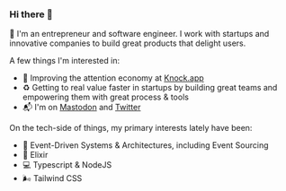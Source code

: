 ### Hi there 👋

👋 I'm an entrepreneur and software engineer. I work with startups and innovative companies to build great products that delight users.

A few things I'm interested in:

- 🚪 Improving the attention economy at [Knock.app](https://knock.app)
- ♻️ Getting to real value faster in startups by building great teams and empowering them with great process & tools
- 📬 I'm on [Mastodon](https://mastodon.social/@bja) and [Twitter](https://www.twitter.com/brentjanderson)

On the tech-side of things, my primary interests lately have been:

- 📨 Event-Driven Systems & Architectures, including Event Sourcing
- 🤹‍ Elixir
- 💻 Typescript & NodeJS
- 🌬 Tailwind CSS

<!--
**brentjanderson/brentjanderson** is a ✨ _special_ ✨ repository because its `README.md` (this file) appears on your GitHub profile.

Here are some ideas to get you started:

- 🔭 I’m currently working on ...
- 🌱 I’m currently learning ...
- 👯 I’m looking to collaborate on ...
- 🤔 I’m looking for help with ...
- 💬 Ask me about ...
- 📫 How to reach me: ...
- 😄 Pronouns: ...
- ⚡ Fun fact: ...
-->
